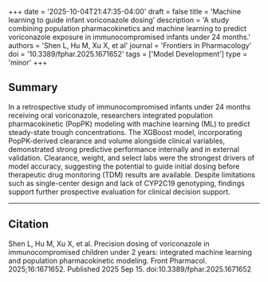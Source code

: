 +++
date = '2025-10-04T21:47:35-04:00'
draft = false
title = 'Machine learning to guide infant voriconazole dosing'
description = 'A study combining population pharmacokinetics and machine learning to predict voriconazole exposure in immunocompromised infants under 24 months.'
authors = 'Shen L, Hu M, Xu X, et al'
journal = 'Frontiers in Pharmacology'
doi = '10.3389/fphar.2025.1671652'
tags = ['Model Development']
type = 'minor'
+++

## Summary  
In a retrospective study of immunocompromised infants under 24 months receiving oral voriconazole, researchers integrated population pharmacokinetic (PopPK) modeling with machine learning (ML) to predict steady-state trough concentrations. The XGBoost model, incorporating PopPK-derived clearance and volume alongside clinical variables, demonstrated strong predictive performance internally and in external validation. Clearance, weight, and select labs were the strongest drivers of model accuracy, suggesting the potential to guide initial dosing before therapeutic drug monitoring (TDM) results are available. Despite limitations such as single-center design and lack of CYP2C19 genotyping, findings support further prospective evaluation for clinical decision support.

---

## Citation  
Shen L, Hu M, Xu X, et al. Precision dosing of voriconazole in immunocompromised children under 2 years: integrated machine learning and population pharmacokinetic modeling. Front Pharmacol. 2025;16:1671652. Published 2025 Sep 15. doi:10.3389/fphar.2025.1671652

